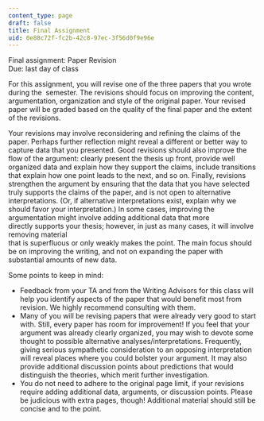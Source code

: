 ```yaml
---
content_type: page
draft: false
title: Final Assignment
uid: 0e88c72f-fc2b-42c8-97ec-3f56d0f9e96e
---
```

Final assignment: Paper Revision    
Due: last day of class

For this assignment, you will revise one of the three papers that you wrote during the  semester. The revisions should focus on improving the content, argumentation, organization and style of the original paper. Your revised paper will be graded based on the quality of the final paper and the extent of the revisions. 

Your revisions may involve reconsidering and refining the claims of the paper. Perhaps further reflection might reveal a different or better way to capture data that you presented. Good revisions should also improve the flow of the argument: clearly present the thesis up front, provide well organized data and explain how they support the claims, include transitions that explain how one point leads to the next, and so on. Finally, revisions  strengthen the argument by ensuring that the data that you have selected truly supports the claims of the paper, and is not open to alternative interpretations. (Or, if alternative interpretations exist, explain why we should favor your interpretation.) In some cases, improving the argumentation might involve adding additional data that more directly supports your thesis; however, in just as many cases, it will involve removing material    
that is superfluous or only weakly makes the point. The main focus should be on improving the writing, and not on expanding the paper with substantial amounts of new data. 

Some points to keep in mind: 

- Feedback from your TA and from the Writing Advisors for this class will help you identify aspects of the paper that would benefit most from revision. We highly recommend consulting with them. 
- Many of you will be revising papers that were already very good to start with. Still, every paper has room for improvement! If you feel that your argument was already clearly organized, you may wish to devote some thought to possible alternative analyses/interpretations. Frequently, giving serious sympathetic consideration to an opposing interpretation will reveal places where you could bolster your argument. It may also provide additional discussion points about predictions that would distinguish the theories, which merit further investigation. 
- You do not need to adhere to the original page limit, if your revisions require adding additional data, arguments, or discussion points. Please be judicious with extra pages, though! Additional material should still be concise and to the point.